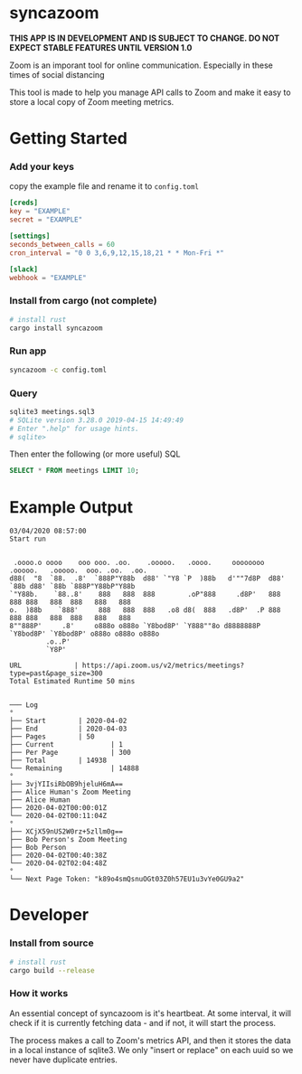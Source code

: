 # syncazoom

**THIS APP IS IN DEVELOPMENT AND IS SUBJECT TO CHANGE. DO NOT EXPECT STABLE FEATURES UNTIL VERSION 1.0**

Zoom is an imporant tool for online communication. Especially in these times of social distancing

This tool is made to help you manage API calls to Zoom and make it easy to store a local copy of Zoom meeting metrics.

# Getting Started 

### Add your keys

copy the example file and rename it to `config.toml`
```toml
[creds]
key = "EXAMPLE"
secret = "EXAMPLE"

[settings]
seconds_between_calls = 60
cron_interval = "0 0 3,6,9,12,15,18,21 * * Mon-Fri *"

[slack]
webhook = "EXAMPLE"
```

### Install from cargo (not complete)
```bash
# install rust
cargo install syncazoom
```

### Run app
```bash
syncazoom -c config.toml
```


### Query
```bash
sqlite3 meetings.sql3 
# SQLite version 3.28.0 2019-04-15 14:49:49
# Enter ".help" for usage hints.
# sqlite> 
```

Then enter the following (or more useful) SQL
```sql
SELECT * FROM meetings LIMIT 10;
```


# Example Output
```
03/04/2020 08:57:00
Start run
                                                                                                     
                                                                                                      
 .oooo.o oooo    ooo ooo. .oo.    .ooooo.   .oooo.     oooooooo  .ooooo.   .ooooo.  ooo. .oo.  .oo.   
d88(  "8  `88.  .8'  `888P"Y88b  d88' `"Y8 `P  )88b   d'""7d8P  d88' `88b d88' `88b `888P"Y88bP"Y88b  
`"Y88b.    `88..8'    888   888  888        .oP"888     .d8P'   888   888 888   888  888   888   888  
o.  )88b    `888'     888   888  888   .o8 d8(  888   .d8P'  .P 888   888 888   888  888   888   888  
8""888P'     .8'     o888o o888o `Y8bod8P' `Y888""8o d8888888P  `Y8bod8P' `Y8bod8P' o888o o888o o888o 
         .o..P'                                                                                       
         `Y8P'                                                                                        

URL 		 	| https://api.zoom.us/v2/metrics/meetings?type=past&page_size=300
Total Estimated Runtime 50 mins


─── Log
°
├── Start 	 	 | 2020-04-02
├── End 	 	 | 2020-04-03
├── Pages 	 	 | 50
├── Current 	         | 1
├── Per Page 	         | 300
├── Total 	 	 | 14938
└── Remaining 	         | 14888
°
├── 3vjYIIsiRbOB9hjeluH6mA==
├── Alice Human's Zoom Meeting
├── Alice Human
├── 2020-04-02T00:00:01Z
└── 2020-04-02T00:11:04Z
°
├── XCjX59nUS2W0rz+5zllm0g==
├── Bob Person's Zoom Meeting
├── Bob Person
├── 2020-04-02T00:40:38Z
└── 2020-04-02T02:04:48Z
°
└── Next Page Token: "k89o4smQsnuOGt03Z0h57EU1u3vYe0GU9a2"
```

# Developer


### Install from source
```bash
# install rust
cargo build --release
```

### How it works

An essential concept of syncazoom is it's heartbeat. At some interval, it will check if it is currently fetching data - and if not, it will start the process. 

The process makes a call to Zoom's metrics API, and then it stores the data in a local instance of sqlite3. We only "insert or replace" on each uuid so we never have duplicate entries.
